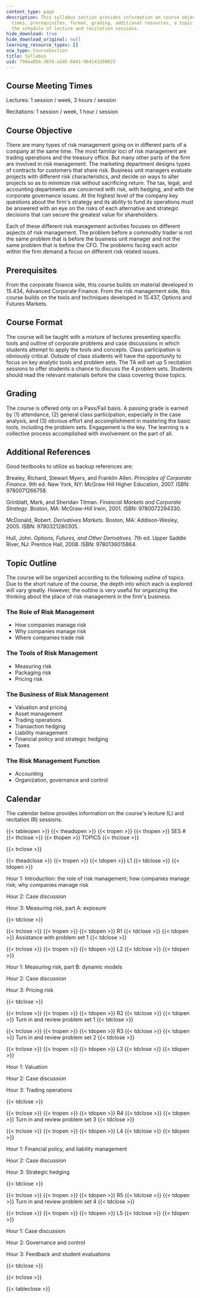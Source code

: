 ```yaml
---
content_type: page
description: This syllabus section provides information on course objectives, meeting
  times, prerequisites, format, grading, additional resources, a topic outline, and
  the schedule of lecture and recitation sessions.
hide_download: true
hide_download_original: null
learning_resource_types: []
ocw_type: CourseSection
title: Syllabus
uid: 798aa95b-36f6-a2d5-6041-96d143280023
---
```


Course Meeting Times
--------------------

Lectures: 1 session / week, 3 hours / session

Recitations: 1 session / week, 1 hour / session

Course Objective
----------------

There are many types of risk management going on in different parts of a company at the same time. The most familiar loci of risk management are trading operations and the treasury office. But many other parts of the firm are involved in risk management. The marketing department designs types of contracts for customers that share risk. Business unit managers evaluate projects with different risk characteristics, and decide on ways to alter projects so as to minimize risk without sacrificing return. The tax, legal, and accounting departments are concerned with risk, with hedging, and with the corporate governance issues. At the highest level of the company key questions about the firm's strategy and its ability to fund its operations must be answered with an eye on the risks of each alternative and strategic decisions that can secure the greatest value for shareholders.

Each of these different risk management activities focuses on different aspects of risk management. The problem before a commodity trader is not the same problem that is before the business unit manager and not the same problem that is before the CFO. The problems facing each actor within the firm demand a focus on different risk related issues.

Prerequisites
-------------

From the corporate finance side, this course builds on material developed in 15.434, Advanced Corporate Finance. From the risk management side, this course builds on the tools and techniques developed in 15.437, Options and Futures Markets.

Course Format
-------------

The course will be taught with a mixture of lectures presenting specific tools and outline of corporate problems and case discussions in which students attempt to apply the tools and concepts. Class participation is obviously critical. Outside of class students will have the opportunity to focus on key analytic tools and problem sets. The TA will set up 5 recitation sessions to offer students a chance to discuss the 4 problem sets. Students should read the relevant materials before the class covering those topics.

Grading
-------

The course is offered only on a Pass/Fail basis. A passing grade is earned by (1) attendance, (2) general class participation, especially in the case analysis, and (3) obvious effort and accomplishment in mastering the basic tools, including the problem sets. Engagement is the key. The learning is a collective process accomplished with involvement on the part of all.

Additional References
---------------------

Good textbooks to utilize as backup references are:

Brealey, Richard, Stewart Myers, and Franklin Allen. _Principles of Corporate Finance_. 9th ed. New York, NY: McGraw Hill Higher Education, 2007. ISBN: 9780071266758.

Grinblatt, Mark, and Sheridan Titman. _Financial Markets and Corporate Strategy_. Boston, MA: McGraw-Hill Irwin, 2001. ISBN: 9780072294330.

McDonald, Robert. _Derivatives Markets_. Boston, MA: Addison-Wesley, 2005. ISBN: 9780321280305.

Hull, John. _Options, Futures, and Other Derivatives_. 7th ed. Upper Saddle River, NJ: Prentice Hall, 2008. ISBN: 9780136015864.

Topic Outline
-------------

The course will be organized according to the following outline of topics. Due to the short nature of the course, the depth into which each is explored will vary greatly. However, the outline is very useful for organizing the thinking about the place of risk management in the firm's business.

### The Role of Risk Management

*   How companies manage risk
*   Why companies manage risk
*   Where companies trade risk

### The Tools of Risk Management

*   Measuring risk
*   Packaging risk
*   Pricing risk

### The Business of Risk Management

*   Valuation and pricing
*   Asset management
*   Trading operations
*   Transaction hedging
*   Liability management
*   Financial policy and strategic hedging
*   Taxes

### The Risk Management Function

*   Accounting
*   Organization, governance and control

Calendar
--------

The calendar below provides information on the course's lecture (L) and recitation (R) sessions.

{{< tableopen >}}
{{< theadopen >}}
{{< tropen >}}
{{< thopen >}}
SES #
{{< thclose >}}
{{< thopen >}}
TOPICS
{{< thclose >}}

{{< trclose >}}

{{< theadclose >}}
{{< tropen >}}
{{< tdopen >}}
L1
{{< tdclose >}}
{{< tdopen >}}


Hour 1: Introduction: the role of risk management; how companies manage risk; why companies manage risk

Hour 2: Case discussion

Hour 3: Measuring risk, part A: exposure


{{< tdclose >}}

{{< trclose >}}
{{< tropen >}}
{{< tdopen >}}
R1
{{< tdclose >}}
{{< tdopen >}}
Assistance with problem set 1
{{< tdclose >}}

{{< trclose >}}
{{< tropen >}}
{{< tdopen >}}
L2
{{< tdclose >}}
{{< tdopen >}}


Hour 1: Measuring risk, part B: dynamic models

Hour 2: Case discussion

Hour 3: Pricing risk


{{< tdclose >}}

{{< trclose >}}
{{< tropen >}}
{{< tdopen >}}
R2
{{< tdclose >}}
{{< tdopen >}}
Turn in and review problem set 1
{{< tdclose >}}

{{< trclose >}}
{{< tropen >}}
{{< tdopen >}}
R3
{{< tdclose >}}
{{< tdopen >}}
Turn in and review problem set 2
{{< tdclose >}}

{{< trclose >}}
{{< tropen >}}
{{< tdopen >}}
L3
{{< tdclose >}}
{{< tdopen >}}


Hour 1: Valuation

Hour 2: Case discussion

Hour 3: Trading operations


{{< tdclose >}}

{{< trclose >}}
{{< tropen >}}
{{< tdopen >}}
R4
{{< tdclose >}}
{{< tdopen >}}
Turn in and review problem set 3
{{< tdclose >}}

{{< trclose >}}
{{< tropen >}}
{{< tdopen >}}
L4
{{< tdclose >}}
{{< tdopen >}}


Hour 1: Financial policy, and liability management

Hour 2: Case discussion

Hour 3: Strategic hedging


{{< tdclose >}}

{{< trclose >}}
{{< tropen >}}
{{< tdopen >}}
R5
{{< tdclose >}}
{{< tdopen >}}
Turn in and review problem set 4
{{< tdclose >}}

{{< trclose >}}
{{< tropen >}}
{{< tdopen >}}
L5
{{< tdclose >}}
{{< tdopen >}}


Hour 1: Case discussion

Hour 2: Governance and control

Hour 3: Feedback and student evaluations


{{< tdclose >}}

{{< trclose >}}

{{< tableclose >}}